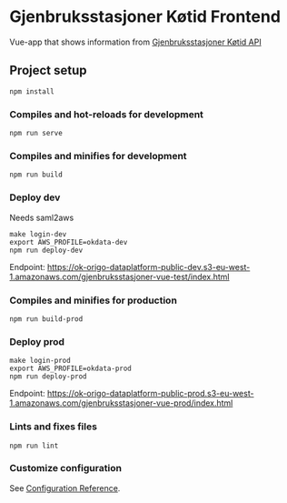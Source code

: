 # Gjenbruksstasjoner Køtid Frontend

Vue-app that shows information from [Gjenbruksstasjoner Køtid API](https://github.com/oslokommune/gjenbruksstasjoner-kotid-api)

## Project setup

```
npm install
```

### Compiles and hot-reloads for development

```
npm run serve
```

### Compiles and minifies for development

```
npm run build
```

### Deploy dev

Needs saml2aws

```
make login-dev
export AWS_PROFILE=okdata-dev
npm run deploy-dev
```

Endpoint: https://ok-origo-dataplatform-public-dev.s3-eu-west-1.amazonaws.com/gjenbruksstasjoner-vue-test/index.html

### Compiles and minifies for production

```
npm run build-prod
```

### Deploy prod

```
make login-prod
export AWS_PROFILE=okdata-prod
npm run deploy-prod
```

Endpoint: https://ok-origo-dataplatform-public-prod.s3-eu-west-1.amazonaws.com/gjenbruksstasjoner-vue-prod/index.html

### Lints and fixes files

```
npm run lint
```

### Customize configuration

See [Configuration Reference](https://cli.vuejs.org/config/).
